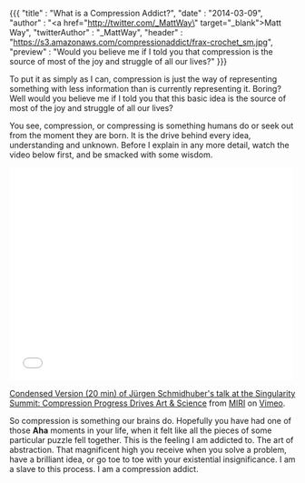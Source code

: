 {{{
	"title" : "What is a Compression Addict?",
	"date" : "2014-03-09",
	"author" : "<a href=\"http://twitter.com/_MattWay\" target=\"_blank\">Matt Way</a>",
	"twitterAuthor" : "_MattWay",
	"header" : "https://s3.amazonaws.com/compressionaddict/frax-crochet_sm.jpg",
	"preview" : "Would you believe me if I told you that compression is the source of most of the joy and struggle of all our lives?"
}}}

To put it as simply as I can, compression is just the way of representing something with less information than is currently representing it. Boring? Well would you believe me if I told you that this basic idea is the source of most of the joy and struggle of all our lives? 

You see, compression, or compressing is something humans do or seek out from the moment they are born. It is the drive behind every idea, understanding and unknown. Before I explain in any more detail, watch the video below first, and be smacked with some wisdom.

<!-- preview -->

<iframe class="vimeo" src="//player.vimeo.com/video/8561647" width="500" height="375" frameborder="0" webkitallowfullscreen mozallowfullscreen allowfullscreen></iframe> <p><a href="http://vimeo.com/8561647">Condensed Version (20 min) of Jürgen Schmidhuber's talk at the Singularity Summit: Compression Progress Drives Art & Science</a> from <a href="http://vimeo.com/machineintelligence">MIRI</a> on <a href="https://vimeo.com">Vimeo</a>.</p>

So compression is something our brains do. Hopefully you have had one of those **Aha** moments in your life, when it felt like all the pieces of some particular puzzle fell together. This is the feeling I am addicted to. The art of abstraction. That magnificent high you receive when you solve a problem, have a brilliant idea, or go toe to toe with your existential insignificance. I am a slave to this process. I am a compression addict.